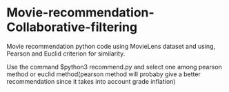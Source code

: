 # Movie-recommendation-Collaborative-filtering
Movie recommendation python code using MovieLens dataset and using, Pearson and Euclid criterion for similarity.

Use the command $python3 recommend.py and select one among pearson method or euclid method(pearson method will probaby give a better recommendation since it takes  into account grade inflation)
